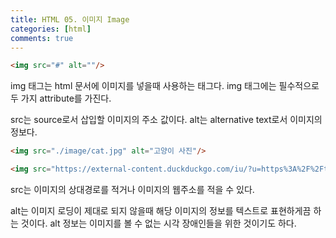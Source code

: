 ```yaml
---
title: HTML 05. 이미지 Image
categories: [html]
comments: true
---
```


```html
<img src="#" alt=""/>
```

img 태그는 html 문서에 이미지를 넣을때 사용하는 태그다.
img 태그에는 필수적으로 두 가지 attribute를 가진다.

src는 source로서 삽입할 이미지의 주소 값이다.
alt는 alternative text로서 이미지의 정보다.

```html
<img src="./image/cat.jpg" alt="고양이 사진"/>

<img src="https://external-content.duckduckgo.com/iu/?u=https%3A%2F%2Ftse1.mm.bing.net%2Fth%3Fid%3DOIP.iItiFnVs3iguScMEvLR3sgHaEO%26pid%3DApi&f=1" alt="고양이 사진"/>
```

src는 이미지의 상대경로를 적거나 이미지의 웹주소를 적을 수 있다.

alt는 이미지 로딩이 제대로 되지 않을때 해당 이미지의 정보를 텍스트로 표현하게끔 하는 것이다.
alt 정보는 이미지를 볼 수 없는 시각 장애인들을 위한 것이기도 하다.

